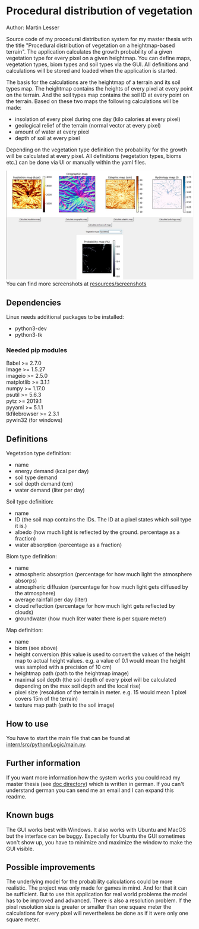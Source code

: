 # Procedural distribution of vegetation
Author: Martin Lesser

Source code of my procedural distribution system for my master thesis with the title 
"Procedural distribution of vegetation on a heightmap-based terrain".
The application calculates the growth probability of a given vegetation type for every pixel on a given heightmap.
You can define maps, vegetation types, biom types and soil types via the GUI. All definitions and calculations will be 
stored and loaded when the application is started. 

The basis for the calculations are the heightmap of a terrain and its soil types map. The heightmap contains the
heights of every pixel at every point on the terrain. And the soil types map contains the soil ID at every point on the 
terrain. Based on these two maps the following calculations will be made:
- insolation of every pixel during one day (kilo calories at every pixel)
- geological relief of the terrain (normal vector at every pixel)
- amount of water at every pixel
- depth of soil at every pixel 

Depending on the vegetation type definition the probability for the growth will be calculated at every pixel.
All definitions (vegetation types, bioms etc.) can be done via UI or manually within the yaml files.

![appletrees_growth_probabilities_on_terrain](https://github.com/MartinLesser/Procedural-distribution-of-vegetation/blob/master/resources/screenshots/calculated_results_terrain_small_appletrees.JPG "Results of the calculation for the growth probability of appletrees on a terrain")  
You can find more screenshots at [resources/screenshots](resources/screenshots)

## Dependencies
Linux needs additional packages to be installed:
- python3-dev
- python3-tk
### Needed pip modules
Babel >= 2.7.0  
Image >= 1.5.27  
imageio >= 2.5.0  
matplotlib >= 3.1.1  
numpy >= 1.17.0  
psutil >= 5.6.3  
pytz >= 2019.1  
pyyaml >= 5.1.1  
tkfilebrowser >= 2.3.1  
pywin32 (for windows)

## Definitions
Vegetation type definition:
- name
- energy demand (kcal per day)
- soil type demand
- soil depth demand (cm)
- water demand (liter per day)

Soil type definition:
- name
- ID (the soil map contains the IDs. The ID at a pixel states which soil type it is.)
- albedo (how much light is reflected by the ground. percentage as a fraction)
- water absorption (percentage as a fraction)

Biom type definition:
- name
- atmospheric absorption (percentage for how much light the atmosphere absorps)
- atmospheric diffusion (percentage for how much light gets diffused by the atmosphere)
- average rainfall per day (liter)
- cloud reflection (percentage for how much light gets reflected by clouds)
- groundwater (how much liter water there is per square meter)

Map definition:
- name
- biom (see above)
- height conversion (this value is used to convert the values of the height map to actual height values. e.g. a value of
0.1 would mean the height was sampled with a precision of 10 cm)
- heightmap path (path to the heightmap image)
- maximal soil depth (the soil depth of every pixel will be calculated depending on the max soil depth and the local
rise)
- pixel size (resolution of the terrain in meter. e.g. 15 would mean 1 pixel covers 15m of the terrain)
- texture map path (path to the soil image)

## How to use
You have to start the main file that can be found at [intern/src/python/Logic/main.py](intern/src/python/Logic/main.py).

## Further information
If you want more information how the system works you could read my master thesis (see [doc directory](doc/))
which is written in german. If you can't understand german you can send me an email and I can expand
this readme.

## Known bugs
The GUI works best with Windows. It also works with Ubuntu and MacOS but the interface can be buggy. Especially for
Ubuntu the GUI sometimes won't show up, you have to minimize and maximize the window to make the GUI visible.

## Possible improvements
The underlying model for the probability calculations could be more realistic. The project was only made for games in
mind. And for that it can be sufficient. But to use this application for real world problems the model has to be 
improved and advanced.
There is also a resolution problem. If the pixel resolution size is greater or smaller than one square meter the 
calculations for every pixel will nevertheless be done as if it were only one square meter.
